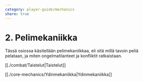 ```yaml
---
category: player-guide/mechanics
share: true
---
```


# 2. Pelimekaniikka
Tässä osiossa käsitellään pelimekaniikkaa, eli sitä millä tavoin peliä pelataan, ja miten ongelmatilanteet ja konfliktit ratkaistaan.

[[./combat/Taistelut|Taistelut]]

[[./core-mechanics/Ydinmekaniikka|Ydinmekaniikka]]
